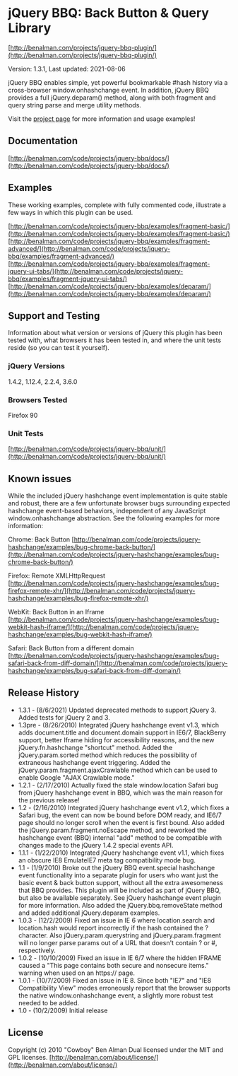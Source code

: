 # jQuery BBQ: Back Button & Query Library #
[http://benalman.com/projects/jquery-bbq-plugin/](http://benalman.com/projects/jquery-bbq-plugin/)

Version: 1.3.1, Last updated: 2021-08-06

jQuery BBQ enables simple, yet powerful bookmarkable #hash history via a cross-browser window.onhashchange event. In addition, jQuery BBQ provides a full jQuery.deparam() method, along with both fragment and query string parse and merge utility methods.

Visit the [project page](http://benalman.com/projects/jquery-bbq-plugin/) for more information and usage examples!


## Documentation ##
[http://benalman.com/code/projects/jquery-bbq/docs/](http://benalman.com/code/projects/jquery-bbq/docs/)


## Examples ##
These working examples, complete with fully commented code, illustrate a few
ways in which this plugin can be used.

[http://benalman.com/code/projects/jquery-bbq/examples/fragment-basic/](http://benalman.com/code/projects/jquery-bbq/examples/fragment-basic/)
[http://benalman.com/code/projects/jquery-bbq/examples/fragment-advanced/](http://benalman.com/code/projects/jquery-bbq/examples/fragment-advanced/)
[http://benalman.com/code/projects/jquery-bbq/examples/fragment-jquery-ui-tabs/](http://benalman.com/code/projects/jquery-bbq/examples/fragment-jquery-ui-tabs/)
[http://benalman.com/code/projects/jquery-bbq/examples/deparam/](http://benalman.com/code/projects/jquery-bbq/examples/deparam/)

## Support and Testing ##
Information about what version or versions of jQuery this plugin has been
tested with, what browsers it has been tested in, and where the unit tests
reside (so you can test it yourself).

### jQuery Versions ###
1.4.2, 1.12.4, 2.2.4, 3.6.0

### Browsers Tested ###
Firefox 90

### Unit Tests ###
[http://benalman.com/code/projects/jquery-bbq/unit/](http://benalman.com/code/projects/jquery-bbq/unit/)


## Known issues ##

While the included jQuery hashchange event implementation is quite stable and robust, there are a few unfortunate browser bugs surrounding expected hashchange event-based behaviors, independent of any JavaScript window.onhashchange abstraction. See the following examples for more information:

Chrome: Back Button
[http://benalman.com/code/projects/jquery-hashchange/examples/bug-chrome-back-button/](http://benalman.com/code/projects/jquery-hashchange/examples/bug-chrome-back-button/)

Firefox: Remote XMLHttpRequest
[http://benalman.com/code/projects/jquery-hashchange/examples/bug-firefox-remote-xhr/](http://benalman.com/code/projects/jquery-hashchange/examples/bug-firefox-remote-xhr/)

WebKit: Back Button in an Iframe
[http://benalman.com/code/projects/jquery-hashchange/examples/bug-webkit-hash-iframe/](http://benalman.com/code/projects/jquery-hashchange/examples/bug-webkit-hash-iframe/)

Safari: Back Button from a different domain
[http://benalman.com/code/projects/jquery-hashchange/examples/bug-safari-back-from-diff-domain/](http://benalman.com/code/projects/jquery-hashchange/examples/bug-safari-back-from-diff-domain/)

## Release History ##

* 1.3.1 - (8/6/2021) Updated deprecated methods to support jQuery 3.  Added
  tests for jQuery 2 and 3.
* 1.3pre - (8/26/2010) Integrated jQuery hashchange event v1.3, which adds
  document.title and document.domain support in IE6/7, BlackBerry support,
  better Iframe hiding for accessibility reasons, and the new
  jQuery.fn.hashchange "shortcut" method. Added the jQuery.param.sorted method
  which reduces the possibility of extraneous hashchange event triggering.
  Added the jQuery.param.fragment.ajaxCrawlable method which can be used to
  enable Google "AJAX Crawlable mode."
* 1.2.1 - (2/17/2010) Actually fixed the stale window.location Safari bug from
  jQuery hashchange event in BBQ, which was the main reason for the previous
  release!
* 1.2   - (2/16/2010) Integrated jQuery hashchange event v1.2, which fixes a
  Safari bug, the event can now be bound before DOM ready, and IE6/7 page
  should no longer scroll when the event is first bound. Also added the
  jQuery.param.fragment.noEscape method, and reworked the hashchange event (BBQ)
  internal "add" method to be compatible with changes made to the jQuery 1.4.2
  special events API.
* 1.1.1 - (1/22/2010) Integrated jQuery hashchange event v1.1, which fixes an
  obscure IE8 EmulateIE7 meta tag compatibility mode bug.
* 1.1   - (1/9/2010) Broke out the jQuery BBQ event.special hashchange event
  functionality into a separate plugin for users who want just the basic event
  & back button support, without all the extra awesomeness that BBQ provides.
  This plugin will be included as part of jQuery BBQ, but also be available
  separately. See jQuery hashchange event plugin for more information. Also
  added the jQuery.bbq.removeState method and added additional jQuery.deparam
  examples.
* 1.0.3 - (12/2/2009) Fixed an issue in IE 6 where location.search and
  location.hash would report incorrectly if the hash contained the ? character.
  Also jQuery.param.querystring and jQuery.param.fragment will no longer parse
  params out of a URL that doesn't contain ? or #, respectively.
* 1.0.2 - (10/10/2009) Fixed an issue in IE 6/7 where the hidden IFRAME caused
  a "This page contains both secure and nonsecure items." warning when used on
  an https:// page.
* 1.0.1 - (10/7/2009) Fixed an issue in IE 8. Since both "IE7" and "IE8
  Compatibility View" modes erroneously report that the browser supports the
  native window.onhashchange event, a slightly more robust test needed to be
  added.
* 1.0   - (10/2/2009) Initial release


## License ##
Copyright (c) 2010 "Cowboy" Ben Alman
Dual licensed under the MIT and GPL licenses.
[http://benalman.com/about/license/](http://benalman.com/about/license/)
